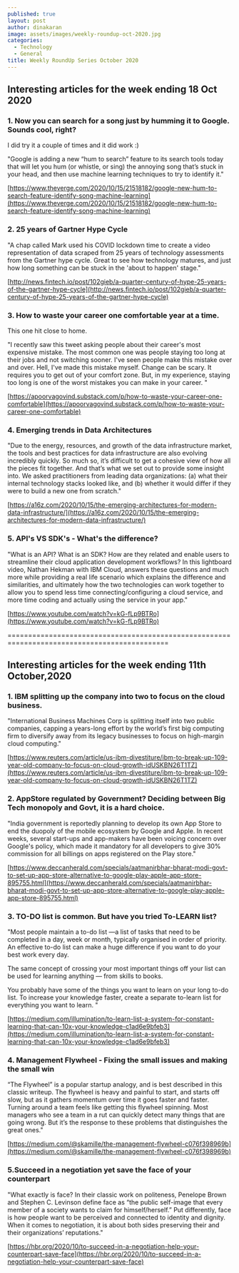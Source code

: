 ```yaml
---
published: true
layout: post
author: dinakaran
image: assets/images/weekly-roundup-oct-2020.jpg
categories:
  - Technology
  - General
title: Weekly RoundUp Series October 2020
---
```

## Interesting articles for the week ending 18 Oct 2020


### 1. Now you can search for a song just by humming it to Google. Sounds cool, right?

I did try it a couple of times and it did work :) 

"Google is adding a new “hum to search” feature to its search tools today that will let you hum (or whistle, or sing) the annoying song that’s stuck in your head, and then use machine learning techniques to try to identify it."

[https://www.theverge.com/2020/10/15/21518182/google-new-hum-to-search-feature-identify-song-machine-learning](https://www.theverge.com/2020/10/15/21518182/google-new-hum-to-search-feature-identify-song-machine-learning)

### 2. 25 years of Gartner Hype Cycle 

"A chap called Mark used his COVID lockdown time to create a video representation of data scraped from 25 years of technology assessments from the Gartner hype cycle. Great to see how technology matures, and just how long something can be stuck in the 'about to happen' stage."

[http://news.fintech.io/post/102gieb/a-quarter-century-of-hype-25-years-of-the-gartner-hype-cycle](http://news.fintech.io/post/102gieb/a-quarter-century-of-hype-25-years-of-the-gartner-hype-cycle)

### 3. How to waste your career one comfortable year at a time. 

This one hit close to home.

"I recently saw this tweet asking people about their career's most expensive mistake. The most common one was people staying too long at their jobs and not switching sooner. I've seen people make this mistake over and over. Hell, I've made this mistake myself. Change can be scary. It requires you to get out of your comfort zone. But, in my experience, staying too long is one of the worst mistakes you can make in your career.
 "

[https://apoorvagovind.substack.com/p/how-to-waste-your-career-one-comfortable](https://apoorvagovind.substack.com/p/how-to-waste-your-career-one-comfortable)

### 4. Emerging trends in Data Architectures

"Due to the energy, resources, and growth of the data infrastructure market, the tools and best practices for data infrastructure are also evolving incredibly quickly. So much so, it’s difficult to get a cohesive view of how all the pieces fit together. And that’s what we set out to provide some insight into. We asked practitioners from leading data organizations: (a) what their internal technology stacks looked like, and (b) whether it would differ if they were to build a new one from scratch."

[https://a16z.com/2020/10/15/the-emerging-architectures-for-modern-data-infrastructure/](https://a16z.com/2020/10/15/the-emerging-architectures-for-modern-data-infrastructure/)

### 5. API's VS SDK's - What's the difference?

"What is an API? What is an SDK? How are they related and enable users to streamline their cloud application development workflows? In this lightboard video, Nathan Hekman with IBM Cloud, answers these questions and much more while providing a real life scenario which explains the difference and similarities, and ultimately how the two technologies can work together to allow you to spend less time connecting/configuring a cloud service, and more time coding and actually using the service in your app."

[https://www.youtube.com/watch?v=kG-fLp9BTRo](https://www.youtube.com/watch?v=kG-fLp9BTRo)


=============================================================================================

## Interesting articles for the week ending 11th October,2020



### 1. IBM splitting up the company into two to focus on the cloud business.

"International Business Machines Corp is splitting itself into two public companies, capping a years-long effort by the world’s first big computing firm to diversify away from its legacy businesses to focus on high-margin cloud computing."

[https://www.reuters.com/article/us-ibm-divestiture/ibm-to-break-up-109-year-old-company-to-focus-on-cloud-growth-idUSKBN26T1TZ](https://www.reuters.com/article/us-ibm-divestiture/ibm-to-break-up-109-year-old-company-to-focus-on-cloud-growth-idUSKBN26T1TZ)



### 2. AppStore regulated by Government?  Deciding between Big Tech monopoly and Govt, it is a hard choice.

"India government is reportedly planning to develop its own App Store to end the duopoly of the mobile ecosystem by Google and Apple. In recent weeks, several start-ups and app-makers have been voicing concern over Google's policy, which made it mandatory for all developers to give 30% commission for all billings on apps registered on the Play store."

[https://www.deccanherald.com/specials/aatmanirbhar-bharat-modi-govt-to-set-up-app-store-alternative-to-google-play-apple-app-store-895755.html](https://www.deccanherald.com/specials/aatmanirbhar-bharat-modi-govt-to-set-up-app-store-alternative-to-google-play-apple-app-store-895755.html)

### 3. TO-DO list is common. But have you tried To-LEARN list?

"Most people maintain a to-do list —a list of tasks that need to be completed in a day, week or month, typically organised in order of priority.
An effective to-do list can make a huge difference if you want to do your best work every day.

The same concept of crossing your most important things off your list can be used for learning anything — from skills to books.

You probably have some of the things you want to learn on your long to-do list. To increase your knowledge faster, create a separate to-learn list for everything you want to learn. "


[https://medium.com/illumination/to-learn-list-a-system-for-constant-learning-that-can-10x-your-knowledge-c1ad6e9bfeb3](https://medium.com/illumination/to-learn-list-a-system-for-constant-learning-that-can-10x-your-knowledge-c1ad6e9bfeb3)


### 4. Management Flywheel - Fixing the small issues and making the small win 


“The Flywheel” is a popular startup analogy, and is best described in this classic writeup. The flywheel is heavy and painful to start, and starts off slow, but as it gathers momentum over time it goes faster and faster. Turning around a team feels like getting this flywheel spinning. Most managers who see a team in a rut can quickly detect many things that are going wrong. But it’s the response to these problems that distinguishes the great ones."

[https://medium.com/@skamille/the-management-flywheel-c076f398969b](https://medium.com/@skamille/the-management-flywheel-c076f398969b)

### 5.Succeed in a negotiation yet save the face of your counterpart

"What exactly is face? In their classic work on politeness, Penelope Brown and Stephen C. Levinson define face as “the public self-image that every member of a society wants to claim for himself/herself.” Put differently, face is how people want to be perceived and connected to identity and dignity. When it comes to negotiation, it is about both sides preserving their and their organizations’ reputations."

[https://hbr.org/2020/10/to-succeed-in-a-negotiation-help-your-counterpart-save-face](https://hbr.org/2020/10/to-succeed-in-a-negotiation-help-your-counterpart-save-face)
